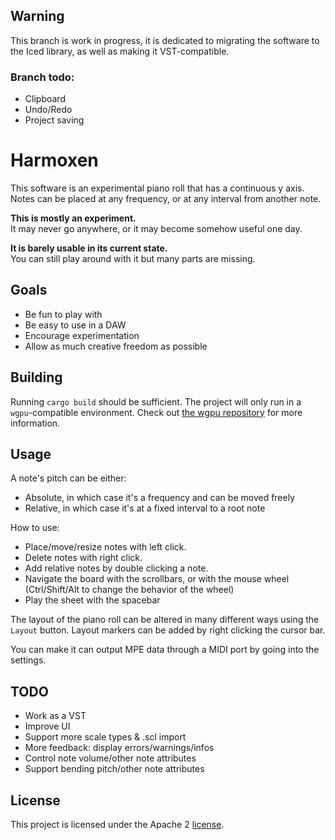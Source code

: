 ## Warning

This branch is work in progress, it is dedicated to migrating the software to the Iced library, as well as making it VST-compatible.

### Branch todo:

- Clipboard
- Undo/Redo
- Project saving


# Harmoxen

This software is an experimental piano roll that has a continuous y axis.
Notes can be placed at any frequency, or at any interval from another note.

**This is mostly an experiment.** \
It may never go anywhere, or it may become somehow useful one day.

**It is barely usable in its current state.** \
You can still play around with it but many parts are missing.

## Goals

- Be fun to play with
- Be easy to use in a DAW
- Encourage experimentation
- Allow as much creative freedom as possible

## Building

Running `cargo build` should be sufficient.
The project will only run in a `wgpu`-compatible environment. Check out [the wgpu repository](https://github.com/gfx-rs/wgpu) for more information.

## Usage

A note's pitch can be either:
- Absolute, in which case it's a frequency and can be moved freely
- Relative, in which case it's at a fixed interval to a root note

How to use:
- Place/move/resize notes with left click.
- Delete notes with right click.
- Add relative notes by double clicking a note.
- Navigate the board with the scrollbars, or with the mouse wheel (Ctrl/Shift/Alt to change the behavior of the wheel)
- Play the sheet with the spacebar

The layout of the piano roll can be altered in many different ways using the `Layout` button.
Layout markers can be added by right clicking the cursor bar.

You can make it can output MPE data through a MIDI port by going into the settings.

## TODO

- Work as a VST
- Improve UI
- Support more scale types & .scl import
- More feedback: display errors/warnings/infos
- Control note volume/other note attributes
- Support bending pitch/other note attributes

## License

This project is licensed under the Apache 2 [license](LICENSE).
